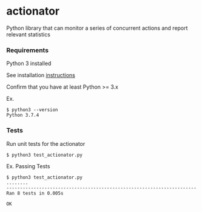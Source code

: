 # actionator
Python library that can monitor a series of concurrent actions and report relevant statistics

### Requirements
Python 3 installed

See installation [instructions](https://www.python.org/downloads/)

Confirm that you have at least Python >= 3.x

Ex.
```
$ python3 --version
Python 3.7.4
```

### Tests
Run unit tests for the actionator

```
$ python3 test_actionator.py
```

Ex. Passing Tests
```
$ python3 test_actionator.py
........
----------------------------------------------------------------------
Ran 8 tests in 0.005s

OK
```
